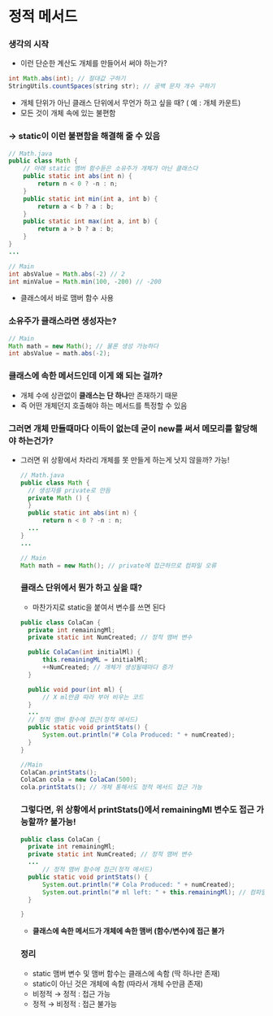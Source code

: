 # 정적 메서드

### 생각의 시작

- 이런 단순한 계산도 개체를 만들어서 써야 하는가?

```java
int Math.abs(int); // 절대값 구하기
StringUtils.countSpaces(string str); // 공백 문자 개수 구하기
```

- 개체 단위가 아닌 클래스 단위에서 무언가 하고 싶을 때? ( 예 : 개체 카운트)
- 모든 것이 개체 속에 있는 불편함

### → static이 이런 불편함을 해결해 줄 수 있음

```java
// Math.java
public class Math {
	// 아래 static 맴버 함수듣은 소유주가 개체가 아닌 클래스다
	public static int abs(int n) {
		return n < 0 ? -n : n;
	}
	public static int min(int a, int b) {
		return a < b ? a : b;
	}
	public static int max(int a, int b) {
		return a > b ? a : b;
	}
}
...

// Main
int absValue = Math.abs(-2) // 2
int minValue = Math.min(100, -200) // -200
```

- 클래스에서 바로 맴버 함수 사용

### 소유주가 클래스라면 생성자는?

```java
// Main
Math math = new Math(); // 물론 생성 가능하다
int absValue = math.abs(-2);
```

### 클래스에 속한 메서드인데 이게 왜 되는 걸까?

- 개체 수에 상관없이 **클래스는 단 하나**만 존재하기 때문
- 즉 어떤 개체던지 호출해야 하는 메서드를 특정할 수 있음

### 그러면 개체 만들때마다 이득이 없는데 굳이 new를 써서 메모리를 할당해야 하는건가?

- 그러면 위 상황에서 차라리 개체를 못 만들게 하는게 낫지 않을까? 가능!

  ```java
  // Math.java
  public class Math {
  	// 생성자를 private로 만듬
  	private Math () {
  	}
  	public static int abs(int n) {
  		return n < 0 ? -n : n;
  	...
  }
  ...

  // Main
  Math math = new Math(); // private에 접근하므로 컴파일 오류
  ```

  ### 클래스 단위에서 뭔가 하고 싶을 때?

  - 마찬가지로 static을 붙여서 변수를 쓰면 된다

  ```java
  public class ColaCan {
  	private int remainingMl;
  	private static int NumCreated; // 정적 맴버 변수

  	public ColaCan(int initialMl) {
  		this.remainingML = initialMl;
  		++NumCreated; // 개체가 생성될때마다 증가
  	}

  	public void pour(int ml) {
  		// X ml만큼 따라 부어 비우는 코드
  	}
  	...
  	// 정적 맴버 함수에 접근(정적 메서드)
  	public static void printStats() {
  		System.out.println("# Cola Produced: " + numCreated);
  	}
  }

  //Main
  ColaCan.printStats();
  ColaCan cola = new ColaCan(500);
  cola.printStats(); // 개체 통해서도 정적 메서드 접근 가능
  ```

  ### 그렇다면, 위 상황에서 printStats()에서 remainingMl 변수도 접근 가능할까? 불가능!

  ```java
  public class ColaCan {
  	private int remainingMl;
  	private static int NumCreated; // 정적 맴버 변수
  	...
  		// 정적 맴버 함수에 접근(정적 메서드)
  	public static void printStats() {
  		System.out.println("# Cola Produced: " + numCreated);
  		System.out.println("# ml left: " + this.remainingMl); // 컴파일 오류
  	}

  }
  ```

  - **클래스에 속한 메서드가 개체에 속한 맴버 (함수/변수)에 접근 불가**

  ### 정리

  - static 맴버 변수 및 맴버 함수는 클래스에 속함 (딱 하나만 존재)
  - static이 아닌 것은 개체에 속함 (따라서 개체 수만큼 존재)
  - 비정적 → 정적 : 접근 가능
  - 정적 → 비정적 : 접근 불가능
